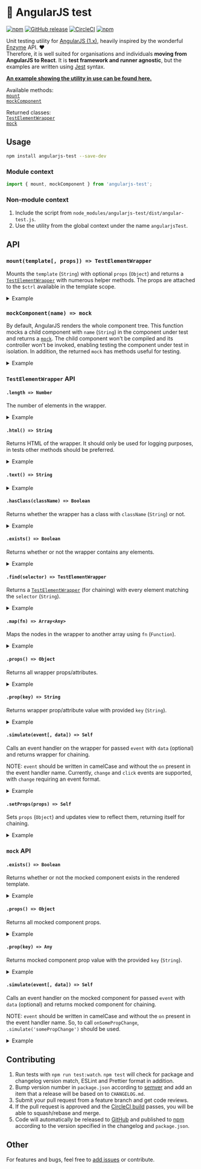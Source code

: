 # :rotating_light: AngularJS test
[![npm](https://img.shields.io/npm/v/angularjs-test.svg)](https://www.npmjs.com/package/angularjs-test) [![GitHub release](https://img.shields.io/github/release/oliverviljamaa/angularjs-test.svg)](https://github.com/oliverviljamaa/angularjs-test/releases) [![CircleCI](https://img.shields.io/circleci/project/github/oliverviljamaa/angularjs-test/master.svg)](https://circleci.com/gh/oliverviljamaa/angularjs-test) [![npm](https://img.shields.io/npm/l/angularjs-test.svg)](https://github.com/oliverviljamaa/angularjs-test/blob/master/LICENSE)

Unit testing utility for [AngularJS (1.x)](https://angularjs.org/), heavily inspired by the wonderful [Enzyme](http://airbnb.io/enzyme/) API. :heart:  
Therefore, it is well suited for organisations and individuals **moving from AngularJS to React**. It is **test framework and runner agnostic**, but the examples are written using [Jest](https://github.com/facebook/jest) syntax.

[**An example showing the utility in use can be found here.**](example.test.js)

Available methods:  
[`mount`](#mounttemplate-props--testelementwrapper)  
[`mockComponent`](#mockcomponentname--mock)

Returned classes:  
[`TestElementWrapper`](#testelementwrapper-api)  
[`mock`](#mock-api)


## Usage

```bash
npm install angularjs-test --save-dev
```

### Module context

```js
import { mount, mockComponent } from 'angularjs-test'; 
```

### Non-module context

1. Include the script from `node_modules/angularjs-test/dist/angular-test.js`.
2. Use the utility from the global context under the name `angularjsTest`.

## API

### `mount(template[, props]) => TestElementWrapper`

Mounts the `template` (`String`) with optional `props` (`Object`) and returns a [`TestElementWrapper`](#testelementwrapper-api) with numerous helper methods. The props are attached to the `$ctrl` available in the template scope.

<details>
  <summary>Example</summary>

```js
import 'angular';
import 'angular-mocks';
import { mount } from 'angularjs-test';

describe('Component under test', () => {
  const TEMPLATE = `
    <h1>{{ $ctrl.title }}</h1>
    <p>{{ $ctrl.text }}</p>
  `;

  let component;
  beforeEach(() => {
    angular.mock.module('moduleOfComponentUnderTest');
    component = mount(TEMPLATE, { title: 'A title', text: 'Some text' });
  });
});
```

</details>

### `mockComponent(name) => mock`

By default, AngularJS renders the whole component tree. This function mocks a child component with `name` (`String`) in the component under test and returns a [`mock`](#mock-api). The child component won't be compiled and its controller won't be invoked, enabling testing the component under test in isolation. In addition, the returned `mock` has methods useful for testing.

<details>
  <summary>Example</summary>

```js
import 'angular';
import 'angular-mocks';
import { mockComponent } from 'angularjs-test';

describe('Component under test', () => {
  let childComponent;
  beforeEach(() => {
    angular.mock.module('moduleOfComponentUnderTest');
    childComponent = mockComponent('child-component'); // ⇦ after module, before inject
  });
});
```

</details>

### `TestElementWrapper` API

#### `.length => Number`

The number of elements in the wrapper.

<details>
  <summary>Example</summary>

```html
<ul>
  <li>1</li>
  <li>2</li>
  <li>3</li>
</ul>
```

```js
it('has three list items', () => {
  expect(component.find('li').length).toBe(3);
});
```

</details>

#### `.html() => String`

Returns HTML of the wrapper. It should only be used for logging purposes, in tests other methods should be preferred.

<details>
  <summary>Example</summary>

```html
<h1>Some title</h1>
```

```js
it('renders title as html', () => {
  expect(component.html()).toBe('<h1>Some title</h1>');
});
```

</details>

#### `.text() => String`

<details>
  <summary>Example</summary>

```html
<h1>Some title</h1>
<p>Some text</p>
```

```js
it('has paragraph text', () => {
  expect(component.find('p').text()).toBe('Some text');
});
```

</details>

#### `.hasClass(className) => Boolean`

Returns whether the wrapper has a class with `className` (`String`) or not.

<details>
  <summary>Example</summary>

```html
<button class="success">Pay</button>
```

```js
let button;
beforeEach(() => {
  button = component.find('button');
});

it('has success class', () => {
  expect(button.hasClass('success')).toBe(true);
});

it('does not have error class', () => {
  expect(button.hasClass('error')).toBe(false);
});
```

</details>

#### `.exists() => Boolean`

Returns whether or not the wrapper contains any elements.

<details>
  <summary>Example</summary>

```html
<button>Pay</button>
```

```js
it('has button, () => {
  expect(component.find('button')).toBe(true);
});

it('does not have link', () => {
  expect(component.find('a')).toBe(false);
});
```

</details>

#### `.find(selector) => TestElementWrapper`

Returns a [`TestElementWrapper`](#testelementwrapper-api) (for chaining) with every element matching the `selector` (`String`).

<details>
  <summary>Example</summary>

```html
<div class="left">
  <a href="https://neopets.com">Wrong</a>
  <a href="https://transferwise.com">Wrong</a>
</div>
<div class="right">
  <a href="https://neopets.com">Wrong</a>
  <a href="https://transferwise.com">Correct</a>
</div>
```

```js
it('has one transferwise link with corrext text on the right', () => {
  const link = component.find('.right a[href="https://transferwise.com"]');

  expect(link.length).toBe(1);
  expect(link.text()).toBe('Correct');
});
```

</details>

#### `.map(fn) => Array<Any>`

Maps the nodes in the wrapper to another array using `fn` (`Function`).

<details>
  <summary>Example</summary>

```html
<ul>
  <li>One</li>
  <li>Two</li>
  <li>Three</li>
</ul>
```

```js
it('has three list items with their number as a word', () => {
  const items = component.find('li');

  expect(items.map(item => item.text())).toEqual(['One', 'Two', 'Three']);
});
```

</details>

#### `.props() => Object`

Returns all wrapper props/attributes.

<details>
  <summary>Example</summary>

```html
<a href="https://transferwise.com" target="_blank">Send money</a>
```

```js
it('has transferwise link that opens in a new tab', () => {
  expect(component.find('a').props()).toEqual({
    href: 'https://transferwise.com',
    target: '_blank',
  });
});
```

</details>

#### `.prop(key) => String`

Returns wrapper prop/attribute value with provided `key` (`String`).

<details>
  <summary>Example</summary>

```html
<a href="https://transferwise.com">Send money</a>
```

```js
it('has transferwise link', () => {
  expect(component.find('a').prop('href')).toBe('https://transferwise.com');
});
```

</details>

#### `.simulate(event[, data]) => Self`

Calls an event handler on the wrapper for passed `event` with `data` (optional) and returns wrapper for chaining.

NOTE: `event` should be written in camelCase and without the `on` present in the event handler name. Currently, `change` and `click` events are supported, with `change` requiring an event format.

<details>
  <summary>Example</summary>

```html
<input ng-model="$ctrl.text" />
<p>{{ $ctrl.text }}</p>
<button ng-click="$ctrl.onClick({ $event: $ctrl.text })">Click me</button>
```

```js
let component;
let onClick;
beforeEach(() => {
  onClick = jest.fn();
  component = mount(
    `
      <some-component
        text="$ctrl.text"
        on-click="$ctrl.onClick($event)"
      ></some-component>
    `,
    { text: 'Original text', onClick },
  );
});

it('calls click handler on button click', () => {
  const button = component.find('button');

  expect(onClick).not.toBeCalled();
  button.simulate('click');
  expect(onClick).toBeCalledWith('Original text');
});

it('changes text on input change', () => {
  const input = component.find('input');

  const text = () => component.find('p').text();

  expect(text()).toBe('Original text');
  input.simulate('change', { target: { value: 'New text' } });
  expect(text()).toBe('New text');
});
```

</details>

#### `.setProps(props) => Self`

Sets `props` (`Object`) and updates view to reflect them, returning itself for chaining.

<details>
  <summary>Example</summary>

```html
<h1>{{ $ctrl.title }}</h1>
<p>{{ $ctrl.text }}</p>
```

```js
it('changes title and text when props change', () => {
  const title = () => component.find('h1').text();
  const text = () => component.find('p').text();

  expect(title()).toBe('Original title');
  expect(text()).toBe('Original text');
  component.setProps({ title: 'New title', text: 'New text' });
  expect(title()).toBe('New title');
  expect(text()).toBe('New text');
});
```

</details>

### `mock` API

#### `.exists() => Boolean`

Returns whether or not the mocked component exists in the rendered template.

<details>
  <summary>Example</summary>

```js
let component;
beforeEach(() => {
  component = mount(`
    <button ng-click="$ctrl.show = !$ctrl.show">
      Show child
    </button>
    <child-component ng-if="$ctrl.show"></child-component>
  `);
});

it('allows toggling child component', () => {
  const button = component.find('button');

  expect(childComponent.exists()).toBe(false);
  button.simulate('click');
  expect(childComponent.exists()).toBe(true);
  button.simulate('click');
  expect(childComponent.exists()).toBe(false);
});
```

</details>

#### `.props() => Object`

Returns all mocked component props.

<details>
  <summary>Example</summary>

```js
let component;
beforeEach(() => {
  component = mount(`
    <div>Something else</div>
    <child-component
      some-prop="'A string'",
      some-other-prop="12345"
    ></child-component>
  `);
});

it('passes props to child component', () => {
  expect(childComponent.props()).toEqual({
    someProp: 'A string',
    someOtherProp: 12345,
  });
});
```

</details>

#### `.prop(key) => Any`

Returns mocked component prop value with the provided `key` (`String`).

<details>
  <summary>Example</summary>

```js
let component;
beforeEach(() => {
  component = mount(`
    <div>Something else</div>
    <child-component some-prop="'A string'"></child-component>
  `);
});

it('passes some prop to child component', () => {
  expect(childComponent.prop('someProp')).toBe('A string');
});
```

</details>

#### `.simulate(event[, data]) => Self`

Calls an event handler on the mocked component for passed `event` with `data` (optional) and returns mocked component for chaining.

NOTE: `event` should be written in camelCase and without the `on` present in the event handler name. So, to call `onSomePropChange`, `.simulate('somePropChange')` should be used.

<details>
  <summary>Example</summary>

```js
it('calls parent component with data when child component is called', () => {
  const onSomePropChange = jest.fn();
  mount(
    `
      <div>Something else</div>
      <child-component
        on-some-prop-change="onSomePropChange($event)"
      ></child-component>
    `,
    { onSomePropChange } // ⇦ props for component under test
  );

  expect(onSomePropChange).not.toBeCalled();
  childComponent.simulate('somePropChange', 'New value');
  expect(onSomePropChange).toBeCalledWith('New value');
});
```

</details>

## Contributing

1. Run tests with `npm run test:watch`. `npm test` will check for package and changelog version match, ESLint and Prettier format in addition.
1. Bump version number in `package.json` according to [semver](http://semver.org/) and add an item that a release will be based on to `CHANGELOG.md`.
1. Submit your pull request from a feature branch and get code reviews.
1. If the pull request is approved and the [CircleCI build](https://circleci.com/gh/oliverviljamaa/angularjs-test) passes, you will be able to squash/rebase and merge.
1. Code will automatically be released to [GitHub](https://github.com/oliverviljamaa/angularjs-test/releases) and published to [npm](https://www.npmjs.com/package/angularjs-test) according to the version specified in the changelog and `package.json`.

## Other

For features and bugs, feel free to [add issues](https://github.com/oliverviljamaa/angularjs-test/issues) or contribute.

